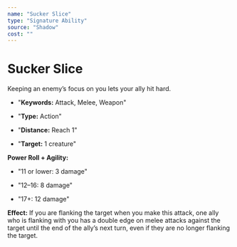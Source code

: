 ```yaml
---
name: "Sucker Slice"
type: "Signature Ability"
source: "Shadow"
cost: ""
---
```


# Sucker Slice

Keeping an enemy’s focus on you lets your ally hit hard.


- "**Keywords:** Attack, Melee, Weapon"

- "**Type:** Action"

- "**Distance:** Reach 1"

- "**Target:** 1 creature"

**Power Roll + Agility:**


- "11 or lower: 3 damage"

- "12–16: 8 damage"

- "17+: 12 damage"

**Effect:** If you are flanking the target when you make this attack, one ally who is flanking with you has a double edge on melee attacks against the target until the end of the ally’s next turn, even if they are no longer flanking the target.
